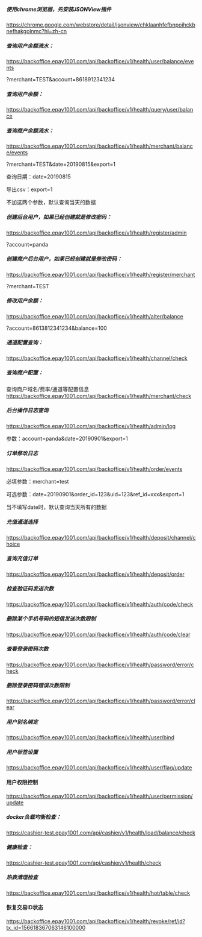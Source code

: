 
##### 使用chrome浏览器，先安装JSONView插件
https://chrome.google.com/webstore/detail/jsonview/chklaanhfefbnpoihckbnefhakgolnmc?hl=zh-cn

##### 查询用户余额流水：
https://backoffice.epay1001.com/api/backoffice/v1/health/user/balance/events

?merchant=TEST&account=8618912341234

##### 查询用户余额：
https://backoffice.epay1001.com/api/backoffice/v1/health/query/user/balance

##### 查询商户余额流水：
https://backoffice.epay1001.com/api/backoffice/v1/health/merchant/balance/events

?merchant=TEST&date=20190815&export=1

查询日期：date=20190815

导出csv：export=1

不加这两个参数，默认查询当天的数据

##### 创建后台用户，如果已经创建就是修改密码：
https://backoffice.epay1001.com/api/backoffice/v1/health/register/admin

?account=panda

##### 创建商户后台用户，如果已经创建就是修改密码：
https://backoffice.epay1001.com/api/backoffice/v1/health/register/merchant

?merchant=TEST

##### 修改用户余额：
https://backoffice.epay1001.com/api/backoffice/v1/health/alter/balance

?account=8613812341234&balance=100

##### 通道配置查询：
https://backoffice.epay1001.com/api/backoffice/v1/health/channel/check

##### 查询商户配置：
查询商户域名/费率/通道等配置信息
https://backoffice.epay1001.com/api/backoffice/v1/health/merchant/check

##### 后台操作日志查询
https://backoffice.epay1001.com/api/backoffice/v1/health/admin/log

参数：account=panda&date=20190901&export=1

##### 订单修改日志
https://backoffice.epay1001.com/api/backoffice/v1/health/order/events

必填参数：merchant=test

可选参数：date=20190901&order_id=123&uid=123&ref_id=xxx&export=1

当不填写date时，默认查询当天所有的数据

##### 充值通道选择
https://backoffice.epay1001.com/api/backoffice/v1/health/deposit/channel/choice

##### 查询充值订单
https://backoffice.epay1001.com/api/backoffice/v1/health/deposit/order

##### 检查验证码发送次数
https://backoffice.epay1001.com/api/backoffice/v1/health/auth/code/check

##### 删除某个手机号码的短信发送次数限制
https://backoffice.epay1001.com/api/backoffice/v1/health/auth/code/clear

##### 查看登录密码次数
https://backoffice.epay1001.com/api/backoffice/v1/health/password/error/check

##### 删除登录密码错误次数限制
https://backoffice.epay1001.com/api/backoffice/v1/health/password/error/clear

##### 用户别名绑定
https://backoffice.epay1001.com/api/backoffice/v1/health/user/bind

##### 用户标签设置
https://backoffice.epay1001.com/api/backoffice/v1/health/user/flag/update

#### 用户权限控制
https://backoffice.epay1001.com/api/backoffice/v1/health/user/permission/update

##### docker负载均衡检查：
https://cashier-test.epay1001.com/api/cashier/v1/health/load/balance/check

##### 健康检查：
https://cashier-test.epay1001.com/api/cashier/v1/health/check

##### 热表清理检查
https://backoffice.epay1001.com/api/backoffice/v1/health/hot/table/check

#### 恢复交易ID状态
https://backoffice.epay1001.com/api/backoffice/v1/health/revoke/ref/id?tx_id=156618367063146100000
